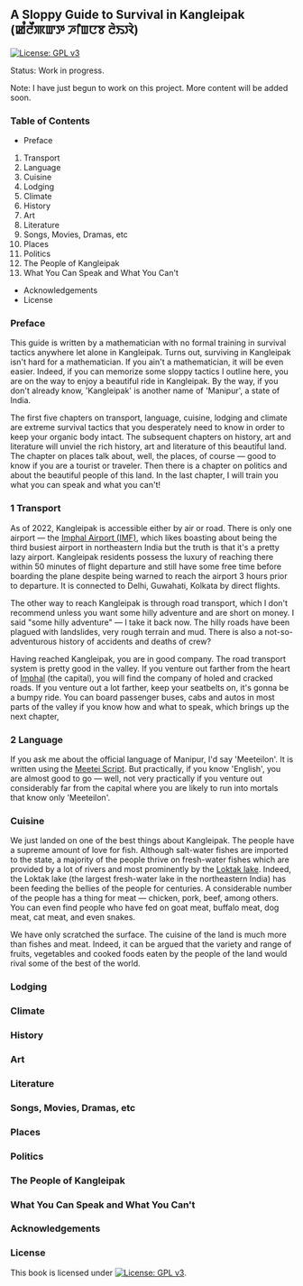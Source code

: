 ## A Sloppy Guide to Survival in Kangleipak (ꯀꯪꯂꯩꯄꯛꯇ ꯍꯤꯡꯅꯕ ꯂꯥꯏꯋꯥ)

[![License: GPL v3](https://img.shields.io/badge/License-GPLv3-blue.svg)](https://www.gnu.org/licenses/gpl-3.0)

Status: Work in progress.

Note: I have just begun to work on this project. More content will be added soon.

### Table of Contents

- Preface
1. Transport
2. Language
3. Cuisine
4. Lodging
5. Climate
6. History
7. Art
8. Literature
9. Songs, Movies, Dramas, etc
10. Places
11. Politics
12. The People of Kangleipak
13. What You Can Speak and What You Can't
- Acknowledgements
- License

### Preface

This guide is written by a mathematician with no formal training in survival tactics anywhere let alone in Kangleipak. Turns out, surviving in Kangleipak isn't hard for a mathematician. If you ain't a mathematician, it will be even easier. Indeed, if you can memorize some sloppy tactics I outline here, you are on the way to enjoy a beautiful ride in Kangleipak. By the way, if you don't already know, 'Kangleipak' is another name of 'Manipur', a state of India.

The first five chapters on transport, language, cuisine, lodging and climate are extreme survival tactics that you desperately need to know in order to keep your organic body intact. The subsequent chapters on history, art and literature will unviel the rich history, art and literature of this beautiful land. The chapter on places talk about, well, the places, of course &mdash; good to know if you are a tourist or traveler. Then there is a chapter on politics and about the beautiful people of this land. In the last chapter, I will train you what you can speak and what you can't!

### 1 Transport

As of 2022, Kangleipak is accessible either by air or road. There is only one airport &mdash; the [Imphal Airport (IMF)](https://en.wikipedia.org/wiki/Imphal_Airport), which likes boasting about being the third busiest airport in northeastern India but the truth is that it's a pretty lazy airport. Kangleipak residents possess the luxury of reaching there within 50 minutes of flight departure and still have some free time before boarding the plane despite being warned to reach the airport 3 hours prior to departure. It is connected to Delhi, Guwahati, Kolkata by direct flights.

The other way to reach Kangleipak is through road transport, which I don't recommend unless you want some hilly adventure and are short on money. I said "some hilly adventure" &mdash; I take it back now. The hilly roads have been plagued with landslides, very rough terrain and mud. There is also a not-so-adventurous history of accidents and deaths of crew?

Having reached Kangleipak, you are in good company. The road transport system is pretty good in the valley. If you venture out farther from the heart of [Imphal](https://en.wikipedia.org/wiki/Imphal) (the capital), you will find the company of holed and cracked roads. If you venture out a lot farther, keep your seatbelts on, it's gonna be a bumpy ride. You can board passenger buses, cabs and autos in most parts of the valley if you know how and what to speak, which brings up the next chapter,

### 2 Language

If you ask me about the official language of Manipur, I'd say 'Meeteilon'. It is written using the [Meetei Script](https://github.com/ronhuidrom/meetei-script). But practically, if you know 'English', you are almost good to go &mdash; well, not very practically if you venture out considerably far from the capital where you are likely to run into mortals that know only 'Meeteilon'.

### Cuisine

We just landed on one of the best things about Kangleipak. The people have a supreme amount of love for fish. Although salt-water fishes are imported to the state, a majority of the people thrive on fresh-water fishes which are provided by a lot of rivers and most prominently by the [Loktak lake](https://en.m.wikipedia.org/wiki/Loktak_Lake). Indeed, the Loktak lake (the largest fresh-water lake in the northeastern India) has been feeding the bellies of the people for centuries. A considerable number of the people has a thing for meat &mdash; chicken, pork, beef, among others. You can even find people who have fed on goat meat, buffalo meat, dog meat, cat meat, and even snakes. 

We have only scratched the surface. The cuisine of the land is much more than fishes and meat. Indeed, it can be argued that the variety and range of fruits, vegetables and cooked foods eaten by the people of the land would rival some of the best of the world.

### Lodging

### Climate

### History

### Art

### Literature

### Songs, Movies, Dramas, etc

### Places

### Politics

### The People of Kangleipak

### What You Can Speak and What You Can't

### Acknowledgements

### License

This book is licensed under [![License: GPL v3](https://img.shields.io/badge/License-GPLv3-blue.svg)](https://www.gnu.org/licenses/gpl-3.0).
